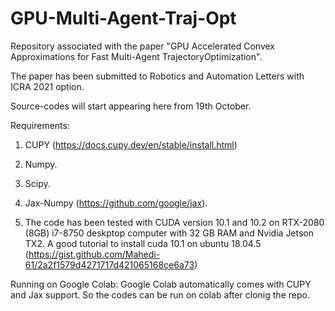 # GPU-Multi-Agent-Traj-Opt
Repository associated with the paper "GPU Accelerated Convex Approximations for Fast Multi-Agent TrajectoryOptimization". 

The paper has been submitted to Robotics and Automation Letters with ICRA 2021 option.

Source-codes will start appearing here from 19th October. 

Requirements:

1. CUPY (https://docs.cupy.dev/en/stable/install.html)

2. Numpy.

3. Scipy.

4. Jax-Numpy (https://github.com/google/jax).

5. The code has been tested with CUDA version 10.1 and 10.2 on RTX-2080 (8GB) i7-8750 deskptop computer with 32 GB RAM and Nvidia Jetson TX2. A good tutorial to install cuda 10.1 on ubuntu 18.04.5 (https://gist.github.com/Mahedi-61/2a2f1579d4271717d421065168ce6a73)


Running on Google Colab:
Google Colab automatically comes with CUPY and Jax support. So the codes can be run on colab after clonig the repo.






